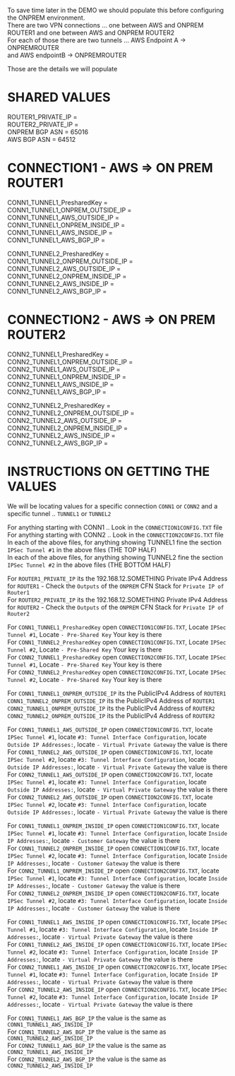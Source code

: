 
To save time later in the DEMO we should populate this before configuring the ONPREM environment.  
There are two VPN connections ... one between AWS and ONPREM ROUTER1 and one between AWS and ONPREM ROUTER2  
For each of those there are two tunnels ... AWS Endpoint A -> ONPREMROUTER  
and AWS endpointB -> ONPREMROUTER  

Those are the details we will populate  

# SHARED VALUES

ROUTER1_PRIVATE_IP                  = 	
ROUTER2_PRIVATE_IP                  =  
ONPREM BGP ASN                      = 65016  
AWS BGP ASN                         = 64512  

# CONNECTION1 - AWS => ON PREM ROUTER1

CONN1_TUNNEL1_PresharedKey          =  
CONN1_TUNNEL1_ONPREM_OUTSIDE_IP     =  
CONN1_TUNNEL1_AWS_OUTSIDE_IP        =  
CONN1_TUNNEL1_ONPREM_INSIDE_IP      =  
CONN1_TUNNEL1_AWS_INSIDE_IP         =  
CONN1_TUNNEL1_AWS_BGP_IP            =  

CONN1_TUNNEL2_PresharedKey          =  
CONN1_TUNNEL2_ONPREM_OUTSIDE_IP     =  
CONN1_TUNNEL2_AWS_OUTSIDE_IP        =  
CONN1_TUNNEL2_ONPREM_INSIDE_IP      =  
CONN1_TUNNEL2_AWS_INSIDE_IP         =  
CONN1_TUNNEL2_AWS_BGP_IP            =  


# CONNECTION2 - AWS => ON PREM ROUTER2

CONN2_TUNNEL1_PresharedKey          =  
CONN2_TUNNEL1_ONPREM_OUTSIDE_IP     =  
CONN2_TUNNEL1_AWS_OUTSIDE_IP        =  
CONN2_TUNNEL1_ONPREM_INSIDE_IP      =  
CONN2_TUNNEL1_AWS_INSIDE_IP         =  
CONN2_TUNNEL1_AWS_BGP_IP            =  

CONN2_TUNNEL2_PresharedKey          =  
CONN2_TUNNEL2_ONPREM_OUTSIDE_IP     =  
CONN2_TUNNEL2_AWS_OUTSIDE_IP        =  
CONN2_TUNNEL2_ONPREM_INSIDE_IP      =  
CONN2_TUNNEL2_AWS_INSIDE_IP         =  
CONN2_TUNNEL2_AWS_BGP_IP            =  



# INSTRUCTIONS ON GETTING THE VALUES

We will be locating values for a specific connection `CONN1` or `CONN2` and a specific tunnel .. `TUNNEL1` or `TUNNEL2`  

For anything starting with CONN1 .. Look in the `CONNECTION1CONFIG.TXT` file  
For anything starting with CONN2 .. Look in the `CONNECTION2CONFIG.TXT` file  
In each of the above files, for anything showing TUNNEL1 fine the section `IPSec Tunnel #1` in the above files (THE TOP HALF)  
In each of the above files, for anything showing TUNNEL2 fine the section `IPSec Tunnel #2` in the above files (THE BOTTOM HALF)  

For `ROUTER1_PRIVATE_IP` its the 192.168.12.SOMETHING Private IPv4 Address for `ROUTER1` - Check the `Outputs` of the `ONPREM` CFN Stack for `Private IP of Router1`  
For `ROUTER2_PRIVATE_IP` its the 192.168.12.SOMETHING Private IPv4 Address for `ROUTER2` - Check the `Outputs` of the `ONPREM` CFN Stack for `Private IP of Router2`  

For `CONN1_TUNNEL1_PresharedKey` open `CONNECTION1CONFIG.TXT`, Locate `IPSec Tunnel #1`, Locate `- Pre-Shared Key` Your key is there  
For `CONN1_TUNNEL2_PresharedKey` open `CONNECTION1CONFIG.TXT`, Locate `IPSec Tunnel #2`, Locate `- Pre-Shared Key` Your key is there  
For `CONN2_TUNNEL1_PresharedKey` open `CONNECTION2CONFIG.TXT`, Locate `IPSec Tunnel #1`, Locate `- Pre-Shared Key` Your key is there  
For `CONN2_TUNNEL2_PresharedKey` open `CONNECTION2CONFIG.TXT`, Locate `IPSec Tunnel #2`, Locate `- Pre-Shared Key` Your key is there  

For `CONN1_TUNNEL1_ONPREM_OUTSIDE_IP` its the PublicIPv4 Address of `ROUTER1`  
    `CONN1_TUNNEL2_ONPREM_OUTSIDE_IP` its the PublicIPv4 Address of `ROUTER1`  
    `CONN2_TUNNEL1_ONPREM_OUTSIDE_IP` its the PublicIPv4 Address of `ROUTER2`  
    `CONN2_TUNNEL2_ONPREM_OUTSIDE_IP` its the PublicIPv4 Address of `ROUTER2`  

For `CONN1_TUNNEL1_AWS_OUTSIDE_IP` open `CONNECTION1CONFIG.TXT`, locate `IPSec Tunnel #1`, locate `#3: Tunnel Interface Configuration`, locate `Outside IP Addresses:`, locate `- Virtual Private Gateway` the value is there  
For `CONN1_TUNNEL2_AWS_OUTSIDE_IP` open `CONNECTION1CONFIG.TXT`, locate `IPSec Tunnel #2`, locate `#3: Tunnel Interface Configuration`, locate `Outside IP Addresses:`, locate `- Virtual Private Gateway` the value is there  
For `CONN2_TUNNEL1_AWS_OUTSIDE_IP` open `CONNECTION2CONFIG.TXT`, locate `IPSec Tunnel #1`, locate `#3: Tunnel Interface Configuration`, locate `Outside IP Addresses:`, locate `- Virtual Private Gateway` the value is there  
For `CONN2_TUNNEL2_AWS_OUTSIDE_IP` open `CONNECTION2CONFIG.TXT`, locate `IPSec Tunnel #2`, locate `#3: Tunnel Interface Configuration`, locate `Outside IP Addresses:`, locate `- Virtual Private Gateway` the value is there  

For `CONN1_TUNNEL1_ONPREM_INSIDE_IP` open `CONNECTION1CONFIG.TXT`, locate `IPSec Tunnel #1`, locate `#3: Tunnel Interface Configuration`, locate `Inside IP Addresses:`, locate `- Customer Gateway` the value is there  
For `CONN1_TUNNEL2_ONPREM_INSIDE_IP` open `CONNECTION1CONFIG.TXT`, locate `IPSec Tunnel #2`, locate `#3: Tunnel Interface Configuration`, locate `Inside IP Addresses:`, locate `- Customer Gateway` the value is there  
For `CONN2_TUNNEL1_ONPREM_INSIDE_IP` open `CONNECTION2CONFIG.TXT`, locate `IPSec Tunnel #1`, locate `#3: Tunnel Interface Configuration`, locate `Inside IP Addresses:`, locate `- Customer Gateway` the value is there  
For `CONN2_TUNNEL2_ONPREM_INSIDE_IP` open `CONNECTION2CONFIG.TXT`, locate `IPSec Tunnel #2`, locate `#3: Tunnel Interface Configuration`, locate `Inside IP Addresses:`, locate `- Customer Gateway` the value is there  

For `CONN1_TUNNEL1_AWS_INSIDE_IP` open `CONNECTION1CONFIG.TXT`, locate `IPSec Tunnel #1`, locate `#3: Tunnel Interface Configuration`, locate `Inside IP Addresses:`, locate `- Virtual Private Gateway` the value is there  
For `CONN1_TUNNEL2_AWS_INSIDE_IP` open `CONNECTION1CONFIG.TXT`, locate `IPSec Tunnel #2`, locate `#3: Tunnel Interface Configuration`, locate `Inside IP Addresses:`, locate `- Virtual Private Gateway` the value is there  
For `CONN2_TUNNEL1_AWS_INSIDE_IP` open `CONNECTION2CONFIG.TXT`, locate `IPSec Tunnel #1`, locate `#3: Tunnel Interface Configuration`, locate `Inside IP Addresses:`, locate `- Virtual Private Gateway` the value is there  
For `CONN2_TUNNEL2_AWS_INSIDE_IP` open `CONNECTION2CONFIG.TXT`, locate `IPSec Tunnel #2`, locate `#3: Tunnel Interface Configuration`, locate `Inside IP Addresses:`, locate `- Virtual Private Gateway` the value is there  

For `CONN1_TUNNEL1_AWS_BGP_IP` the value is the same as `CONN1_TUNNEL1_AWS_INSIDE_IP`  
For `CONN1_TUNNEL2_AWS_BGP_IP` the value is the same as `CONN1_TUNNEL2_AWS_INSIDE_IP`  
For `CONN2_TUNNEL1_AWS_BGP_IP` the value is the same as `CONN2_TUNNEL1_AWS_INSIDE_IP`  
For `CONN2_TUNNEL2_AWS_BGP_IP` the value is the same as `CONN2_TUNNEL2_AWS_INSIDE_IP`  


